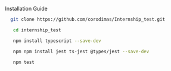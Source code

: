 Installation Guide
 ```bash
   git clone https://github.com/corodimas/Internship_test.git
   ```

```bash
   cd internship_test
   ```

```bash
   npm install typescript --save-dev
   ```

```bash
   npm npm install jest ts-jest @types/jest --save-dev
   ```

```bash
   npm test
   ```

